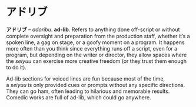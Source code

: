# アドリブ

**アドリブ** – *adoribu*. **ad-lib**. Refers to anything done off-script or without complete oversight and preparation from the production staff, whether it’s a spoken line, a gag on stage, or a goofy moment on a program. It happens more often than you think since everything runs off a script, even for a program, but depending on the writer or director, they allow spaces where the *seiyuu* can exercise more creative freedom (or they trust them enough to do it).

Ad-lib sections for voiced lines are fun because most of the time, a *seiyuu* is only provided cues or prompts without any specific directions. They can go ham, often leading to hilarious and memorable results. Comedic works are full of ad-lib, which could go anywhere.
